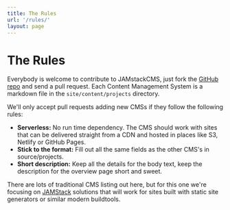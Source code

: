 ```yaml
---
title: The Rules
url: '/rules/'
layout: page
---
```


# The Rules

Everybody is welcome to contribute to JAMstackCMS, just fork the [GitHub repo](https://github.com/netlify/jamstackcms#forkdestinationbox) and send a pull request. Each Content Management System is a markdown file in the `site/content/projects` directory.

We'll only accept pull requests adding new CMSs if they follow the following rules:

- **Serverless:** No run time dependency. The CMS should work with sites that can be delivered straight from a CDN and hosted in places like S3, Netlify or GitHub Pages.
- **Stick to the format:** Fill out all the same fields as the other CMS's in source/projects.
- **Short description:** Keep all the details for the body text, keep the description for the overview page short and sweet.

There are lots of traditional CMS listing out here, but for this one we're focusing on [JAMStack](https://www.jamstack.org) solutions that will work for sites built with static site generators or similar modern buildtools.